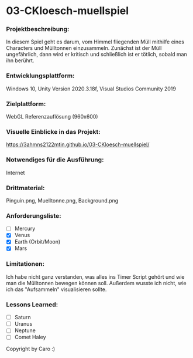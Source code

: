 # 03-CKloesch-muellspiel

### Projektbeschreibung: 
In diesem Spiel geht es darum, vom Himmel fliegenden Müll mithilfe eines Characters und Mülltonnen einzusammeln. Zunächst ist der Müll ungefährlich, dann wird er kritisch und schließlich ist er tötlich, sobald man ihn berührt.

### Entwicklungsplattform: 
Windows 10, Unity Version 2020.3.18f, Visual Studios Community 2019

### Zielplattform: 
WebGL Referenzauflösung (960x600) 

### Visuelle Einblicke in das Projekt: 
https://3ahmns2122mtin.github.io/03-CKloesch-muellspiel/

### Notwendiges für die Ausführung: 
Internet  

### Drittmaterial: 
Pinguin.png, Muelltonne.png, Background.png

### Anforderungsliste:  
- [ ] Mercury
- [x] Venus
- [x] Earth (Orbit/Moon)
- [x] Mars

### Limitationen:
Ich habe nicht ganz verstanden, was alles ins Timer Script gehört und wie man die Mülltonnen bewegen können soll. Außerdem wusste ich nicht, wie ich das "Aufsammeln" visualisieren sollte.

### Lessons Learned:
- [ ] Saturn
- [ ] Uranus
- [ ] Neptune
- [ ] Comet Haley

Copyright by Caro :)
